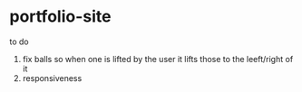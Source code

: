 # portfolio-site
to do 
1) fix balls so when one is lifted by the user it lifts those to the leeft/right of it 
2) responsiveness 